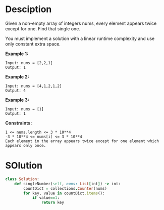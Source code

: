 # Desciption
Given a non-empty array of integers nums, every element appears twice except for one. Find that single one.

You must implement a solution with a linear runtime complexity and use only constant extra space.

**Example 1:**
```
Input: nums = [2,2,1]
Output: 1
```
**Example 2:**
```
Input: nums = [4,1,2,1,2]
Output: 4
```
**Example 3:**
```
Input: nums = [1]
Output: 1
```
**Constraints:**
```
1 <= nums.length <= 3 * 10**4
-3 * 10**4 <= nums[i] <= 3 * 10**4
Each element in the array appears twice except for one element which appears only once.
```
# SOlution
```ruby
class Solution:
    def singleNumber(self, nums: List[int]) -> int:
        countDict = collections.Counter(nums)
        for key, value in countDict.items():
            if value==1:
                return key
```
